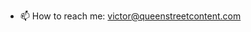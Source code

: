 - 📫 How to reach me: victor@queenstreetcontent.com

<!---
QSVict/QSVict is a ✨ special ✨ repository because its `README.md` (this file) appears on your GitHub profile.
You can click the Preview link to take a look at your changes.
--->
